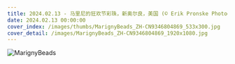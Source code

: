 ```yaml
---
title: 2024.02.13 - 马里尼的狂欢节彩珠，新奥尔良，美国 (© Erik Pronske Photography/Getty Images)
date: 2024.02.13 00:00:00
cover_index: /images/thumbs/MarignyBeads_ZH-CN9346804869_533x300.jpg
cover_detail: /images/MarignyBeads_ZH-CN9346804869_1920x1080.jpg
---
```


![MarignyBeads](/images/MarignyBeads_ZH-CN9346804869_1920x1080.jpg)
